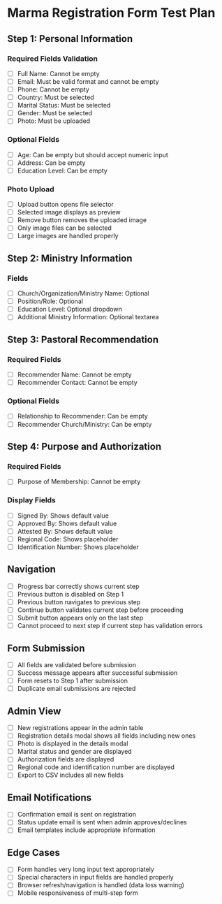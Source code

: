 # Marma Registration Form Test Plan

## Step 1: Personal Information

### Required Fields Validation
- [ ] Full Name: Cannot be empty
- [ ] Email: Must be valid format and cannot be empty
- [ ] Phone: Cannot be empty
- [ ] Country: Must be selected
- [ ] Marital Status: Must be selected
- [ ] Gender: Must be selected
- [ ] Photo: Must be uploaded

### Optional Fields
- [ ] Age: Can be empty but should accept numeric input
- [ ] Address: Can be empty
- [ ] Education Level: Can be empty

### Photo Upload
- [ ] Upload button opens file selector
- [ ] Selected image displays as preview
- [ ] Remove button removes the uploaded image
- [ ] Only image files can be selected
- [ ] Large images are handled properly

## Step 2: Ministry Information

### Fields
- [ ] Church/Organization/Ministry Name: Optional
- [ ] Position/Role: Optional
- [ ] Education Level: Optional dropdown
- [ ] Additional Ministry Information: Optional textarea

## Step 3: Pastoral Recommendation

### Required Fields
- [ ] Recommender Name: Cannot be empty
- [ ] Recommender Contact: Cannot be empty

### Optional Fields
- [ ] Relationship to Recommender: Can be empty
- [ ] Recommender Church/Ministry: Can be empty

## Step 4: Purpose and Authorization

### Required Fields
- [ ] Purpose of Membership: Cannot be empty

### Display Fields
- [ ] Signed By: Shows default value
- [ ] Approved By: Shows default value
- [ ] Attested By: Shows default value
- [ ] Regional Code: Shows placeholder
- [ ] Identification Number: Shows placeholder

## Navigation

- [ ] Progress bar correctly shows current step
- [ ] Previous button is disabled on Step 1
- [ ] Previous button navigates to previous step
- [ ] Continue button validates current step before proceeding
- [ ] Submit button appears only on the last step
- [ ] Cannot proceed to next step if current step has validation errors

## Form Submission

- [ ] All fields are validated before submission
- [ ] Success message appears after successful submission
- [ ] Form resets to Step 1 after submission
- [ ] Duplicate email submissions are rejected

## Admin View

- [ ] New registrations appear in the admin table
- [ ] Registration details modal shows all fields including new ones
- [ ] Photo is displayed in the details modal
- [ ] Marital status and gender are displayed
- [ ] Authorization fields are displayed
- [ ] Regional code and identification number are displayed
- [ ] Export to CSV includes all new fields

## Email Notifications

- [ ] Confirmation email is sent on registration
- [ ] Status update email is sent when admin approves/declines
- [ ] Email templates include appropriate information

## Edge Cases

- [ ] Form handles very long input text appropriately
- [ ] Special characters in input fields are handled properly
- [ ] Browser refresh/navigation is handled (data loss warning)
- [ ] Mobile responsiveness of multi-step form
